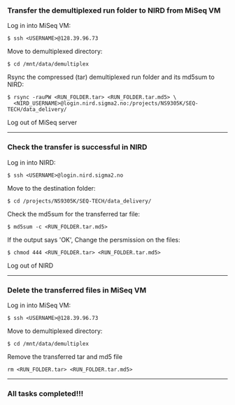 ### Transfer the demultiplexed run folder to NIRD from MiSeq VM
Log in into MiSeq VM:
```
$ ssh <USERNAME>@128.39.96.73
```
Move to demultiplexed directory:
```
$ cd /mnt/data/demultiplex
```
Rsync the compressed (tar) demultiplexed run folder and its md5sum to NIRD:
```
$ rsync -rauPW <RUN_FOLDER.tar> <RUN_FOLDER.tar.md5> \
  <NIRD_USERNAME>@login.nird.sigma2.no:/projects/NS9305K/SEQ-TECH/data_delivery/
```
Log out of MiSeq server  

------
### Check the transfer is successful in NIRD
Log in into NIRD:
```
$ ssh <USERNAME>@login.nird.sigma2.no
```
Move to the destination folder:
```
$ cd /projects/NS9305K/SEQ-TECH/data_delivery/
```
Check the md5sum for the transferred tar file:
```
$ md5sum -c <RUN_FOLDER.tar.md5>
```
If the output says 'OK', 
Change the persmission on the files:
```
$ chmod 444 <RUN_FOLDER.tar> <RUN_FOLDER.tar.md5>
```
Log out of NIRD

------
### Delete the transferred files in MiSeq VM
Log in into MiSeq VM:
```
$ ssh <USERNAME>@128.39.96.73
```
Move to demultiplexed directory:
```
$ cd /mnt/data/demultiplex
```
Remove the transferred tar and md5 file
```
rm <RUN_FOLDER.tar> <RUN_FOLDER.tar.md5>
```

-----
### All tasks completed!!!

<!--- Not implemented yet


Find the user's NIRD username
```
$ finger
```
Change the ownership of the files to the user
```
$ chown 
```
DATA NEED NOT BE DELETED  
--->
